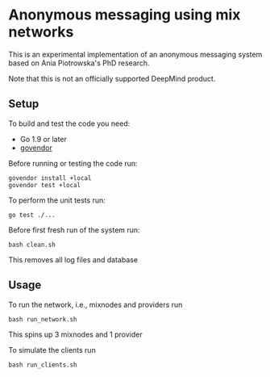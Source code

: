 # Anonymous messaging using mix networks

This is an experimental implementation of an anonymous messaging system based on
Ania Piotrowska's PhD research.

Note that this is not an officially supported DeepMind product.

## Setup

To build and test the code you need:

* Go 1.9 or later
* [govendor](https://github.com/kardianos/govendor)

Before running or testing the code run:

```shell
govendor install +local
govendor test +local
```

To perform the unit tests run:

```shell
go test ./...
```

Before first fresh run of the system run:

```shell
bash clean.sh
```

This removes all log files and database

## Usage

To run the network, i.e., mixnodes and providers run

```shell
bash run_network.sh
```

This spins up 3 mixnodes and 1 provider

To simulate the clients run

```shell
bash run_clients.sh
```
